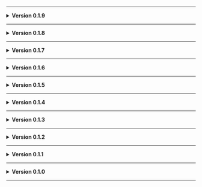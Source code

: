 
---

**<details><summary>Version 0.1.9</summary>**

 - Fixed how trees break.

</details>

---

**<details><summary>Version 0.1.8</summary>**

 - Added Universal Radar as a dependency because I forgot to do it earlier.

</details>

---

**<details><summary>Version 0.1.7</summary>**

 - Added Giant Sapsucker spawn.
 - Added moon video.
 - Some tree tweaks.
 - Changed box mesh.
 
 </details>

---

**<details><summary>Version 0.1.6</summary>**

 - Tweaked water/terrain to hopefully fix some odd collision with ice from [LethalElementsBeta](https://thunderstore.io/c/lethal-company/p/v0xx/LethalElementsBeta/).
 - Added randomly placed bushes outside and inside (both configurable, both default:true).
 - Added randomly placed Mimckets outside and inside (both configurable, both default:true).
 - Added randomly placed Light Locusts outside and inside at night (both configurable, both default:true).
 - Decorated cabins.
 - Decorated facility a bit.
 - Tweaked water bridge durrability. It's a bit weaker, and to compensate the ladders have been shifted a bit closer.
 
 </details>

---

**<details><summary>Version 0.1.5</summary>**

 - Icon updated.
 
 </details>

---

**<details><summary>Version 0.1.4</summary>**

 - Readme pics.
 
 </details>

---

**<details><summary>Version 0.1.3</summary>**

 - Better future compatibility with [Biodiversity](https://thunderstore.io/c/lethal-company/p/super_fucking_cool_and_badass_team/Biodiversity/).
 
 </details>

---

**<details><summary>Version 0.1.2</summary>**

 - Update to README.
 - Added Moon_Day_Speed_Multiplier_Patcher and AutoScroll as dependencies.
 - Converted terrain to mesh to fix graphical issues (Thanks Voxx!)
 
 </details>

---

**<details><summary>Version 0.1.1</summary>**

 - Added JLL as a dependeny.
 
 </details>

---

**<details><summary>Version 0.1.0</summary>**

 - Initial standalone upload.
 
 </details>
 
---
